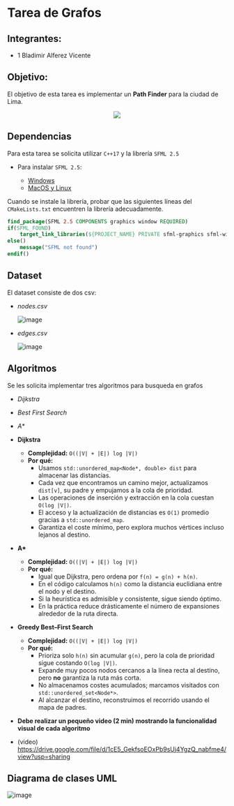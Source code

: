 # Tarea de Grafos

## Integrantes: 
- 1 Bladimir Alferez Vicente
  
## Objetivo: 
El objetivo de esta tarea es implementar un **Path Finder** para la ciudad de Lima. 

<p align="center">
    <img src=https://github.com/utec-cs-aed/homework_graph/assets/79115974/b63f69db-17eb-417a-8aa1-8483d8dcdaf0 / >
</p>

## Dependencias

Para esta tarea se solicita utilizar ```C++17``` y la librería ```SFML 2.5```

- Para instalar ```SFML 2.5```:

    - [Windows](https://www.youtube.com/watch?v=HkPRG0vfObc)
    - [MacOS y Linux](https://www.youtube.com/playlist?list=PLvv0ScY6vfd95GMoMe2zc4ZgGxWYj3vua)

Cuando se instale la librería, probar que las siguientes líneas del ```CMakeLists.txt``` encuentren la librería adecuadamente.
```cmake
find_package(SFML 2.5 COMPONENTS graphics window REQUIRED)
if(SFML_FOUND)
    target_link_libraries(${PROJECT_NAME} PRIVATE sfml-graphics sfml-window)
else()
    message("SFML not found")
endif()
```

## Dataset
El dataset consiste de dos csv:

- *nodes.csv*

    ![image](https://github.com/utec-cs-aed/homework_graph/assets/79115974/6a68cf06-196a-4605-83a7-3183e9a3f0ec)


- *edges.csv*

    ![image](https://github.com/utec-cs-aed/homework_graph/assets/79115974/247bbbd7-6203-45f4-8196-fcb0434b0f1d)


## Algoritmos
Se les solicita implementar tres algoritmos para busqueda en grafos

- *Dijkstra*

- *Best First Search*

- *A**

- **Dijkstra**
  - **Complejidad:** `O((|V| + |E|) log |V|)`
  - **Por qué:**
    - Usamos `std::unordered_map<Node*, double> dist` para almacenar las distancias.  
    - Cada vez que encontramos un camino mejor, actualizamos `dist[v]`, su padre y empujamos a la cola de prioridad.  
    - Las operaciones de inserción y extracción en la cola cuestan `O(log |V|)`.  
    - El acceso y la actualización de distancias es `O(1)` promedio gracias a `std::unordered_map`.  
    - Garantiza el coste mínimo, pero explora muchos vértices incluso lejanos al destino.

- **A\***
  - **Complejidad:** `O((|V| + |E|) log |V|)`
  - **Por qué:**
    - Igual que Dijkstra, pero ordena por `f(n) = g(n) + h(n)`.  
    - En el código calculamos `h(n)` como la distancia euclidiana entre el nodo y el destino.  
    - Si la heurística es admisible y consistente, sigue siendo óptimo.  
    - En la práctica reduce drásticamente el número de expansiones alrededor de la ruta directa.

- **Greedy Best–First Search**
  - **Complejidad:** `O((|V| + |E|) log |V|)`
  - **Por qué:**
    - Prioriza solo `h(n)` sin acumular `g(n)`, pero la cola de prioridad sigue costando `O(log |V|)`.  
    - Expande muy pocos nodos cercanos a la línea recta al destino, pero **no** garantiza la ruta más corta.  
    - No almacenamos costes acumulados; marcamos visitados con `std::unordered_set<Node*>`.  
    - Al alcanzar el destino, reconstruimos el recorrido usando el mapa de padres.



- **Debe realizar un pequeño video (2 min) mostrando la funcionalidad visual de cada algoritmo**

- (video) https://drive.google.com/file/d/1cE5_GekfsoEOxPb9sUj4YgzQ_nabfme4/view?usp=sharing 
  
## Diagrama de clases UML 

![image](https://github.com/utec-cs-aed/homework_graph/assets/79115974/f5a3d89e-cb48-4715-b172-a17e6e27ee24)
